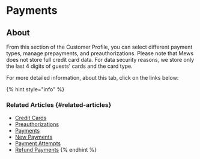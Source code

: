 # Payments

## About

From this section of the Customer Profile, you can select different payment types, manage prepayments, and preauthorizations. Please note that Mews does not store full credit card data. For data security reasons, we store only the last 4 digits of guests' cards and the card type.

For more detailed information, about this tab, click on the links below:

{% hint style="info" %}
### Related Articles {#related-articles}

* ​[Credit Cards](https://mews-systems.gitbook.io/guide/mews-commander/profiles/customer-profile/payments/credit-cards)​
* ​[Preauthorizations](https://mews-systems.gitbook.io/guide/mews-commander/profiles/customer-profile/payments/preauthorizations)​
* ​[Payments](https://mews-systems.gitbook.io/guide/mews-commander/profiles/customer-profile/payments/payments)​
* ​[New Payments](https://mews-systems.gitbook.io/guide/mews-commander/profiles/customer-profile/payments/new-payments)​
* ​[Payment Attempts](https://mews-systems.gitbook.io/guide/mews-commander/profiles/customer-profile/payments/payment-attempts)​
* ​[Refund Payments](https://mews-systems.gitbook.io/guide/mews-commander/profiles/customer-profile/payments/refund-payments)​
{% endhint %}



